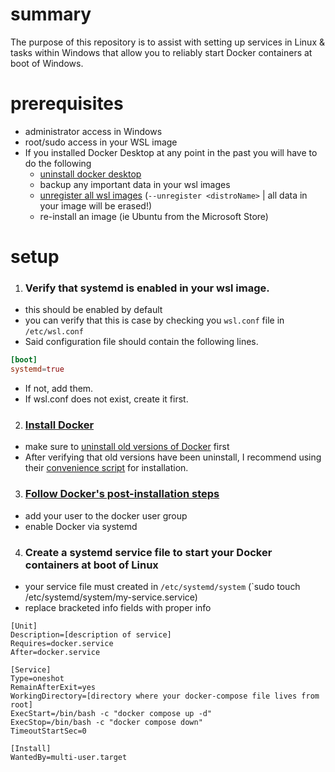 # summary 
The purpose of this repository is to assist with setting up services in Linux & tasks within Windows that allow you to reliably start Docker containers at boot of Windows.

# prerequisites
- administrator access in Windows
- root/sudo access in your WSL image
- If you installed Docker Desktop at any point in the past you will have to do the following
  - [uninstall docker desktop](https://docs.docker.com/desktop/uninstall/)
  - backup any important data in your wsl images
  - [unregister all wsl images](https://learn.microsoft.com/en-us/windows/wsl/faq) (`--unregister <distroName>` | all data in your image will be erased!)
  - re-install an image (ie Ubuntu from the Microsoft Store)

# setup
1. ### Verify that systemd is enabled in your wsl image.
  - this should be enabled by default
  - you can verify that this is case by checking you `wsl.conf` file in `/etc/wsl.conf`
  - Said configuration file should contain the following lines.
  ```conf
  [boot]
  systemd=true
  ```
  - If not, add them.
  - If wsl.conf does not exist, create it first.
2. ### [Install Docker](https://docs.docker.com/engine/install/ubuntu)
  - make sure to [uninstall old versions of Docker](https://docs.docker.com/engine/install/ubuntu/#uninstall-old-versions) first
  - After verifying that old versions have been uninstall, I recommend using their [convenience script](https://docs.docker.com/engine/install/ubuntu/#install-using-the-convenience-script) for installation.
3. ### [Follow Docker's post-installation steps](https://docs.docker.com/engine/install/linux-postinstall/)
  - add your user to the docker user group
  - enable Docker via systemd
4. ### Create a systemd service file to start your Docker containers at boot of Linux
- your service file must created in `/etc/systemd/system` (`sudo touch /etc/systemd/system/my-service.service)
- replace bracketed info fields with proper info
```service
[Unit]
Description=[description of service]
Requires=docker.service
After=docker.service

[Service]
Type=oneshot
RemainAfterExit=yes
WorkingDirectory=[directory where your docker-compose file lives from root]
ExecStart=/bin/bash -c "docker compose up -d"
ExecStop=/bin/bash -c "docker compose down"
TimeoutStartSec=0

[Install]
WantedBy=multi-user.target
```
